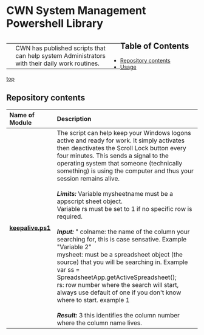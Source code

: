 # <a name="top">CWN System Management Powershell Library</a> 

<table style="width: 300px; float: left;" border="0" cellspacing="0">
<tbody>
  <tr>
    <td> </td>
    <td>CWN has published scripts that can help system Administrators with their daily work routines.</td>
 </tr>
</tbody>
</table>

## Table of Contents

- [Repository contents](#repository-contents)
- [Usage](#usage)


[top](#top)

## Repository contents
| Name of Module | Description | 
| :-------- | :----------- | 
| [**keepalive.ps1**](https://github.com/cwnit/toolkits/blob/master/collections/powershell/system_management/keepalive.ps1) | The script can help keep your Windows logons active and ready for work. It simply activates then deactivates the Scroll Lock button every four minutes. This sends a signal to the operating system that someone (technically something) is using the computer and thus your session remains alive. <br> <br> *__Limits:__* Variable mysheetname must be a appscript sheet object.  <br> Variable rs must be set to 1 if no specific row is required.   <br><br> *__Input:__* "  colname:  the name of the column your searching for, this is case sensative.  Example "Variable 2" <br>  mysheet:  must be a spreadsheet object (the source) that you will be searching in.  Example var ss = SpreadsheetApp.getActiveSpreadsheet(); <br> rs:  row number where the search will start, always use default of one if you don't know where to start.  example 1  <br> <br> *__Result:__*  3 this identifies the column number where the column name lives. |

